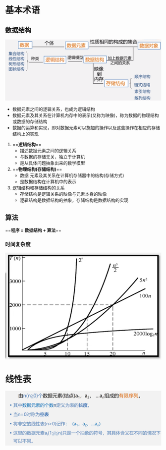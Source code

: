 # 基本术语

##  数据结构 

![image-20230726104817997](data_structure.assets/image-20230726104817997.png)

+ 数据元素之间的逻辑关系，也成为逻辑结构
+ 数据元素及其关系在计算机内存中的表示(又称为映像)，称为数据的物理结构或数据的存储结构
+ 数据的运算和实现，即对数据元素可以施加的操作以及这些操作在相应的存储结构上的实现

1. ==**逻辑结构**==
   + 描述数据元素之间的逻辑关系
   + 与数据的存储无关，独立于计算机
   + 是从具体问题抽象出来的数学模型
2. ==**物理结构(存储结构)**==
   + 数据 元素及其关系在计算机存储器中的结构(存储方式)
   + 是数据结构在计算机中的表示
3. 逻辑结构和存储结构的关系
   + 存储结构是逻辑关系的映像与元素本身的映像
   + 逻辑结构是数据结构的抽象，存储结构是数据结构的实现



## 算法

==**程序 = 数据结构 + 算法**==

### 时间复杂度

![image-20230726112359008](data_structure.assets/image-20230726112359008.png)





# 线性表

<img src="data_structure.assets/image-20230726141350152.png" alt="image-20230726141350152" style="zoom:67%;" />